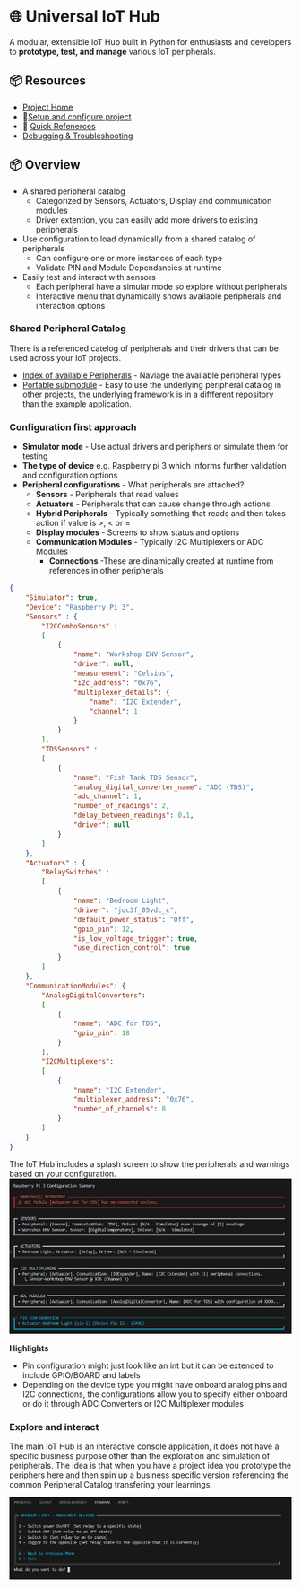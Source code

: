 # 🌐 Universal IoT Hub

A modular, extensible IoT Hub built in Python for enthusiasts and developers to **prototype, test, and manage** various IoT peripherals.

## 📦 Resources

- [Project Home](https://github.com/Mariustotle/universal_iot_hub)
- 🚀[Setup and configure project](/docs/setup.md)
- 🔗 [Quick Refenerces](/docs/quick_references.md)
- [Debugging & Troubleshooting](/docs/debugging.md)


## 📦 Overview

- A shared peripheral catalog
  - Categorized by Sensors, Actuators, Display and communication modules
  - Driver extention, you can easily add more drivers to existing peripherals
- Use configuration to load dynamically from a shared catalog of peripherals
  - Can configure one or more instances of each type
  - Validate PIN and Module Dependancies at runtime
- Easily test and interact with sensors
  - Each peripheral have a simular mode so explore without peripherals
  - Interactive menu that dynamically shows available peripherals and interaction options

### Shared Peripheral Catalog
There is a referenced catelog of peripherals and their drivers that can be used across your IoT projects.

- [Index of available Peripherals](https://github.com/Mariustotle/iot_peripherals/blob/main/peripheral_index.md) - Naviage the available peripheral types
- [Portable submodule](https://github.com/Mariustotle/iot_peripherals) - Easy to use the underlying peripheral catalog in other projects, the underlying framework is in a diffferent repository than the example application.

### Configuration first approach


- **Simulator mode** - Use actual drivers and periphers or simulate them for testing
- **The type of device** e.g. Raspberry pi 3 which informs further validation and configuration options
- **Peripheral configurations** - What peripherals are attached?
  - **Sensors** - Peripherals that read values
  - **Actuators** - Peripherals that can cause change through actions
  - **Hybrid Peripherals** - Typically something that reads and then takes action if value is >, < or =
  - **Display modules** - Screens to show status and options
  - **Communication Modules** - Typically I2C Multiplexers or ADC Modules
    - **Connections** -These are dinamically created at runtime from references in other peripherals

```json
{
    "Simulator": true,
    "Device": "Raspberry Pi 3",
    "Sensors" : {
        "I2CComboSensors" :
        [
            {
                "name": "Workshop ENV Sensor",
                "driver": null,                
                "measurement": "Celsius",
                "i2c_address": "0x76",
                "multiplexer_details": {
                    "name": "I2C Extender",
                    "channel": 1
                }
            }
        ],
        "TDSSensors" : 
        [
            {
                "name": "Fish Tank TDS Sensor",
                "analog_digital_converter_name": "ADC (TDS)",
                "adc_channel": 1,
                "number_of_readings": 2,
                "delay_between_readings": 0.1,
                "driver": null               
            }
        ]
    },
    "Actuators" : {
        "RelaySwitches" : 
        [
            {
                "name": "Bedroom Light",
                "driver": "jqc3f_05vdc_c",
                "default_power_status": "Off",
                "gpio_pin": 12,
                "is_low_voltage_trigger": true,
                "use_direction_control": true
            }
        ]
    },
    "CommunicationModules": {
        "AnalogDigitalConverters": 
        [
            {
                "name": "ADC for TDS",
                "gpio_pin": 18
            }
        ],
        "I2CMultiplexers": 
        [
            {
                "name": "I2C Extender",
                "multiplexer_address": "0x76",
                "number_of_channels": 8
            }
        ]
    }
}
```

The IoT Hub includes a splash screen to show the peripherals and warnings based on your configuration.
![Splash Screen](https://raw.githubusercontent.com/Mariustotle/universal_iot_hub/refs/heads/main/resources/splash_screen.png)

**Highlights**
- Pin configuration might just look like an int but it can be extended to include GPIO/BOARD and labels
- Depending on the device type you might have onboard analog pins and I2C connections, the configurations allow you to specify either onboard or do it through ADC Converters or I2C Multiplexer modules

### Explore and interact
The main IoT Hub is an interactive console application, it does not have a specific business purpose other than the exploration and simulation of peripherals. The idea is that when you have a project idea you prototype the periphers here and then spin up a business specific version referencing the common Peripheral Catalog transfering your learnings.

![Interactive menu](https://raw.githubusercontent.com/Mariustotle/universal_iot_hub/refs/heads/main/resources/interactive_console_menu.png)











